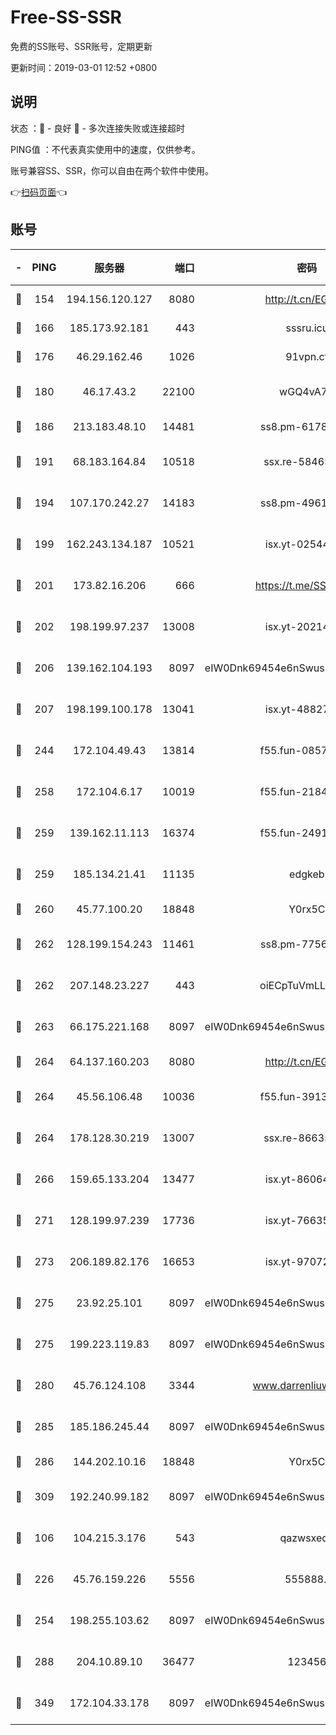 # Free-SS-SSR

免费的SS账号、SSR账号，定期更新

更新时间：2019-03-01 12:52 +0800

## 说明

状态     ：🙂 - 良好 🙁 - 多次连接失败或连接超时

PING值   ：不代表真实使用中的速度，仅供参考。

账号兼容SS、SSR，你可以自由在两个软件中使用。

👉[扫码页面](https://liesauer.github.io/free-ss-ssr.github.io/)👈

## 账号

|-|PING|服务器|端口|密码|加密方式|区域|
|:----:|:----:|:-----:|-----:|:----:|:----:|:----:|
|🙂|154|194.156.120.127|8080|http://t.cn/EGJIyrl|rc4-md5|RU|
|🙂|166|185.173.92.181|443|sssru.icu|rc4-md5|RU|
|🙂|176|46.29.162.46|1026|91vpn.cf|rc4-md5|RU|
|🙂|180|46.17.43.2|22100|wGQ4vA7D|aes-256-gcm|RU|
|🙂|186|213.183.48.10|14481|ss8.pm-61788121|rc4-md5|RU|
|🙂|191|68.183.164.84|10518|ssx.re-58465857|aes-256-cfb|US|
|🙂|194|107.170.242.27|14183|ss8.pm-49612822|aes-256-cfb|US|
|🙂|199|162.243.134.187|10521|isx.yt-02544652|aes-256-cfb|US|
|🙂|201|173.82.16.206|666|https://t.me/SSR0000|aes-256-cfb|US|
|🙂|202|198.199.97.237|13008|isx.yt-20214943|aes-256-cfb|US|
|🙂|206|139.162.104.193|8097|eIW0Dnk69454e6nSwuspv9DmS201tQ0D|aes-256-cfb|JP|
|🙂|207|198.199.100.178|13041|isx.yt-48827241|aes-256-cfb|US|
|🙂|244|172.104.49.43|13814|f55.fun-08578695|aes-256-cfb|SG|
|🙂|258|172.104.6.17|10019|f55.fun-21841745|aes-256-cfb|US|
|🙂|259|139.162.11.113|16374|f55.fun-24912847|aes-256-cfb|SG|
|🙂|259|185.134.21.41|11135|edgkeb|aes-256-cfb|GB|
|🙂|260|45.77.100.20|18848|Y0rx5C|rc4-md5|US|
|🙂|262|128.199.154.243|11461|ss8.pm-77562719|aes-256-cfb|SG|
|🙂|262|207.148.23.227|443|oiECpTuVmLLxk4Ts|aes-256-cfb|US|
|🙂|263|66.175.221.168|8097|eIW0Dnk69454e6nSwuspv9DmS201tQ0D|aes-256-cfb|US|
|🙂|264|64.137.160.203|8080|http://t.cn/EGJIyrl|rc4-md5|CA|
|🙂|264|45.56.106.48|10036|f55.fun-39139628|aes-256-cfb|US|
|🙂|264|178.128.30.219|13007|ssx.re-86635843|aes-256-cfb|SG|
|🙂|266|159.65.133.204|13477|isx.yt-86064845|aes-256-cfb|SG|
|🙂|271|128.199.97.239|17736|isx.yt-76635136|aes-256-cfb|SG|
|🙂|273|206.189.82.176|16653|isx.yt-97072561|aes-256-cfb|SG|
|🙂|275|23.92.25.101|8097|eIW0Dnk69454e6nSwuspv9DmS201tQ0D|aes-256-cfb|US|
|🙂|275|199.223.119.83|8097|eIW0Dnk69454e6nSwuspv9DmS201tQ0D|aes-256-cfb|US|
|🙂|280|45.76.124.108|3344|www.darrenliuwei.com|aes-256-cfb|AU|
|🙂|285|185.186.245.44|8097|eIW0Dnk69454e6nSwuspv9DmS201tQ0D|aes-256-cfb|NL|
|🙂|286|144.202.10.16|18848|Y0rx5C|rc4-md5|US|
|🙂|309|192.240.99.182|8097|eIW0Dnk69454e6nSwuspv9DmS201tQ0D|aes-256-cfb|US|
|🙂|106|104.215.3.176|543|qazwsxedc|aes-256-gcm|JP|
|🙂|226|45.76.159.226|5556|555888..|aes-256-cfb|SG|
|🙂|254|198.255.103.62|8097|eIW0Dnk69454e6nSwuspv9DmS201tQ0D|aes-256-cfb|US|
|🙂|288|204.10.89.10|36477|123456|aes-256-cfb|US|
|🙂|349|172.104.33.178|8097|eIW0Dnk69454e6nSwuspv9DmS201tQ0D|aes-256-cfb|SG|
